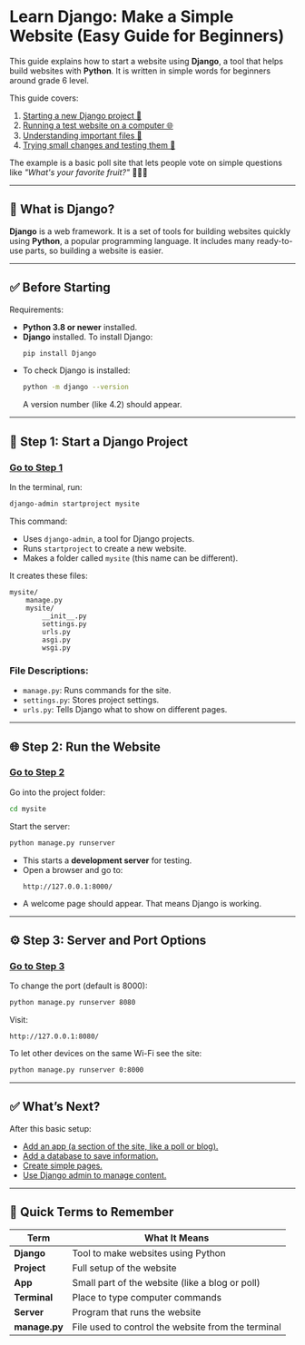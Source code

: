 # Learn Django: Make a Simple Website (Easy Guide for Beginners)

This guide explains how to start a website using **Django**, a tool that helps build websites with **Python**. It is written in simple words for beginners around grade 6 level.

This guide covers:
1. [Starting a new Django project 📁](#step-1-start-a-django-project)
2. [Running a test website on a computer 🌐](#step-2-run-the-website)
3. [Understanding important files 🧾](#step-1-start-a-django-project)
4. [Trying small changes and testing them 🧪](#step-3-server-and-port-options)

The example is a basic poll site that lets people vote on simple questions like *"What's your favorite fruit?"* 🍎🍌🍇

---

## 📌 What is Django?
**Django** is a web framework. It is a set of tools for building websites quickly using **Python**, a popular programming language. It includes many ready-to-use parts, so building a website is easier.

---

## ✅ Before Starting
Requirements:
- **Python 3.8 or newer** installed.
- **Django** installed. To install Django:
  ```bash
  pip install Django
  ```
- To check Django is installed:
  ```bash
  python -m django --version
  ```
  A version number (like 4.2) should appear.

---

## 🚀 Step 1: Start a Django Project
### [Go to Step 1](#step-1-start-a-django-project)

In the terminal, run:
```bash
django-admin startproject mysite
```

This command:
- Uses `django-admin`, a tool for Django projects.
- Runs `startproject` to create a new website.
- Makes a folder called `mysite` (this name can be different).

It creates these files:
```
mysite/
    manage.py
    mysite/
        __init__.py
        settings.py
        urls.py
        asgi.py
        wsgi.py
```

### File Descriptions:
- `manage.py`: Runs commands for the site.
- `settings.py`: Stores project settings.
- `urls.py`: Tells Django what to show on different pages.

---

## 🌐 Step 2: Run the Website
### [Go to Step 2](#step-2-run-the-website)

Go into the project folder:
```bash
cd mysite
```

Start the server:
```bash
python manage.py runserver
```

- This starts a **development server** for testing.
- Open a browser and go to:
  ```
  http://127.0.0.1:8000/
  ```
- A welcome page should appear. That means Django is working.

---

## ⚙️ Step 3: Server and Port Options
### [Go to Step 3](#step-3-server-and-port-options)

To change the port (default is 8000):
```bash
python manage.py runserver 8080
```
Visit:
```
http://127.0.0.1:8080/
```

To let other devices on the same Wi-Fi see the site:
```bash
python manage.py runserver 0:8000
```

---

## ✅ What’s Next?
After this basic setup:
- [Add an app (a section of the site, like a poll or blog).](#step-1-start-a-django-project)
- [Add a database to save information.](#step-3-server-and-port-options)
- [Create simple pages.](#step-1-start-a-django-project)
- [Use Django admin to manage content.](#step-1-start-a-django-project)

---

## 🧠 Quick Terms to Remember
| Term | What It Means |
|------|----------------|
| **Django** | Tool to make websites using Python |
| **Project** | Full setup of the website |
| **App** | Small part of the website (like a blog or poll) |
| **Terminal** | Place to type computer commands |
| **Server** | Program that runs the website |
| **manage.py** | File used to control the website from the terminal |
